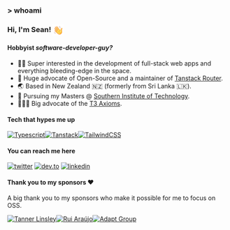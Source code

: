 ### > whoami

### Hi, I'm Sean! <img src="https://raw.githubusercontent.com/heydrdev/devtools/main/emojis/telegram/waving-hand.gif" height="25" width="25" align="center" />

#### Hobbyist *software-developer-guy?*

* 👨‍💻 Super interested in the development of full-stack web apps and everything bleeding-edge in the space.
* 🤝 Huge advocate of Open-Source and a maintainer of [Tanstack Router](https://github.com/Tanstack/Router).
* 🌏 Based in New Zealand 🇳🇿 (formerly from Sri Lanka 🇱🇰).
* 📖 Pursuing my Masters @ [Southern Institute of Technology](https://www.sit.ac.nz).
* 👨🏼‍🏫 Big advocate of the [T3 Axioms](https://github.com/t3-oss/create-t3-app#t3-axioms).

#### Tech that hypes me up
<div style="display: flex;">
  <a href="https://www.typescriptlang.org"><img src="https://raw.githubusercontent.com/danielcranney/readme-generator/main/public/icons/skills/typescript-colored.svg" width="48" height="48" alt="Typescript" /></a>
  <a href="https://tanstack.com/router"><img src="https://avatars.githubusercontent.com/u/72518640?s=200&v=4" width="48" height="48" alt="Tanstack" /></a>
  <a href="https://www.tailwindcss.com"><img src="https://raw.githubusercontent.com/danielcranney/readme-generator/main/public/icons/skills/tailwindcss-colored.svg" width="48" height="48" alt="TailwindCSS" /></a>
</div>

#### You can reach me here
[![twitter](https://img.shields.io/badge/twitter-1DA1F2?style=for-the-badge&logo=twitter&logoColor=white)](https://www.twitter.com/SeanCassiere)
[![dev.to](https://img.shields.io/badge/dev.to-1E1F21?style=for-the-badge&logo=dev.to&logoColor=white)](https://dev.to/seancassiere)
[![linkedin](https://img.shields.io/badge/linkedin-0A66C2?style=for-the-badge&logo=linkedin&logoColor=white)](https://www.linkedin.com/in/seancassiere/)

[//]: <> (credit to Julius' README https://github.com/juliusmarminge)

#### Thank you to my sponsors ❤️

A big thank you to my sponsors who make it possible for me to focus on OSS.

<!-- sponsors --><a href="https://github.com/tannerlinsley"><img src="https://github.com/tannerlinsley.png" width="60px" alt="Tanner Linsley" /></a><a href="https://github.com/ruiaraujo012"><img src="https://github.com/ruiaraujo012.png" width="60px" alt="Rui Araújo" /></a><a href="https://github.com/adaptdk"><img src="https://github.com/adaptdk.png" width="60px" alt="Adapt Group" /></a><!-- sponsors -->
